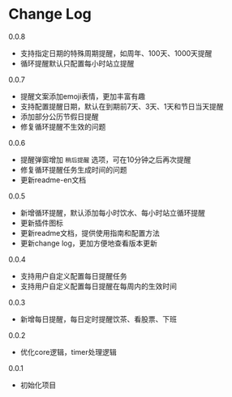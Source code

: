 # Change Log

0.0.8

  + 支持指定日期的特殊周期提醒，如周年、100天、1000天提醒
  + 循环提醒默认只配置每小时站立提醒

0.0.7

  + 提醒文案添加emoji表情，更加丰富有趣
  + 支持配置提醒日期，默认在到期前7天、3天、1天和节日当天提醒
  + 添加部分公历节假日提醒
  + 修复循环提醒不生效的问题

0.0.6

  + 提醒弹窗增加 `稍后提醒` 选项，可在10分钟之后再次提醒
  + 修复循环提醒任务生成时间的问题
  + 更新readme-en文档

0.0.5

  + 新增循环提醒，默认添加每小时饮水、每小时站立循环提醒
  + 更新插件图标
  + 更新readme文档，提供使用指南和配置方法
  + 更新change log，更加方便地查看版本更新

0.0.4

  + 支持用户自定义配置每日提醒任务
  + 支持用户自定义配置每日提醒在每周内的生效时间

0.0.3

  + 新增每日提醒，每日定时提醒饮茶、看股票、下班

0.0.2

  + 优化core逻辑，timer处理逻辑

0.0.1

  + 初始化项目

